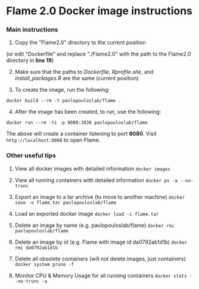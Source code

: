 # Flame 2.0 Docker image instructions

### Main instructions
1. Copy the "Flame2.0" directory to the current position

(or edit "Dockerfile" and replace "./Flame2.0" with the path to the Flame2.0 directory  in **line 19**)

2. Make sure that the paths to *Dockerfile*, *Rprofile.site*, and *install_packages.R* are the same (current position)

3. To create the image, run the following:

`docker build --rm -t pavlopouloslab/flame .`

4. After the image has been created, to run, use the following:

`docker run --rm -ti -p 8080:3838 pavlopouloslab/flame`

The above will create a container listening to port **8080**. Visit `http://localhost:8080` to open Flame.



### Other useful tips

1. View all docker images with detailed information
`docker images`

2. View all running containers with detailed information
`docker ps -a --no-trunc`

3. Export an image to a tar archive (to move to another machine)
`docker save -o flame.tar pavlopouloslab/flame`

4. Load an exported docker image
`docker load -i flame.tar`

5. Delete an image by name (e.g. pavlopouloslab/flame)
`docker rmi pavlopouloslab/flame`

6. Delete an image by id (e.g. Flame with image id da0792ab1d1b)
`docker rmi da0792ab1d1b`

7. Delete all obsolete containers (will not delete images, just containers)
`docker system prune -f`

8. Monitor CPU & Memory Usage for all running containers
`docker stats --no-trunc -a`
